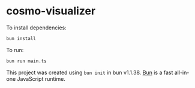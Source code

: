 # cosmo-visualizer

To install dependencies:

```bash
bun install
```

To run:

```bash
bun run main.ts
```

This project was created using `bun init` in bun v1.1.38. [Bun](https://bun.sh) is a fast all-in-one JavaScript runtime.
